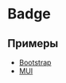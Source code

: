 # Badge

## Примеры
- [Bootstrap](https://getbootstrap.com/docs/5.2/components/badge/)
- [MUI](https://mui.com/material-ui/react-badge/)
